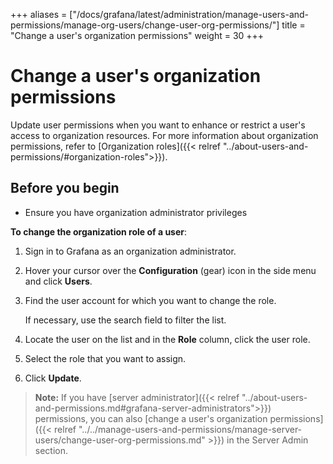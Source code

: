 +++
aliases = ["/docs/grafana/latest/administration/manage-users-and-permissions/manage-org-users/change-user-org-permissions/"]
title = "Change a user's organization permissions"
weight = 30
+++

# Change a user's organization permissions

Update user permissions when you want to enhance or restrict a user's access to organization resources. For more information about organization permissions, refer to [Organization roles]({{< relref "../about-users-and-permissions/#organization-roles">}}).

## Before you begin

- Ensure you have organization administrator privileges

**To change the organization role of a user**:

1. Sign in to Grafana as an organization administrator.
1. Hover your cursor over the **Configuration** (gear) icon in the side menu and click **Users**.
1. Find the user account for which you want to change the role.

   If necessary, use the search field to filter the list.

1. Locate the user on the list and in the **Role** column, click the user role.
1. Select the role that you want to assign.
1. Click **Update**.

> **Note:** If you have [server administrator]({{< relref "../about-users-and-permissions.md#grafana-server-administrators">}}) permissions, you can also [change a user's organization permissions]({{< relref "../../manage-users-and-permissions/manage-server-users/change-user-org-permissions.md" >}}) in the Server Admin section.
